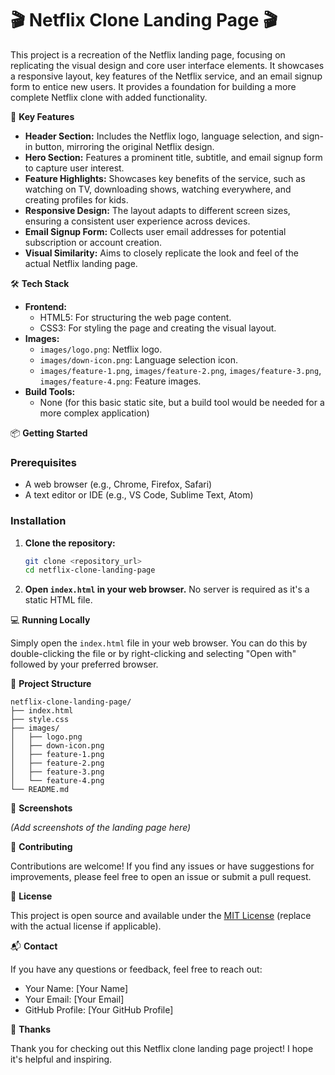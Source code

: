 # 🎬 Netflix Clone Landing Page 🎬

This project is a recreation of the Netflix landing page, focusing on replicating the visual design and core user interface elements. It showcases a responsive layout, key features of the Netflix service, and an email signup form to entice new users. It provides a foundation for building a more complete Netflix clone with added functionality.

🚀 **Key Features**

*   **Header Section:** Includes the Netflix logo, language selection, and sign-in button, mirroring the original Netflix design.
*   **Hero Section:** Features a prominent title, subtitle, and email signup form to capture user interest.
*   **Feature Highlights:** Showcases key benefits of the service, such as watching on TV, downloading shows, watching everywhere, and creating profiles for kids.
*   **Responsive Design:** The layout adapts to different screen sizes, ensuring a consistent user experience across devices.
*   **Email Signup Form:** Collects user email addresses for potential subscription or account creation.
*   **Visual Similarity:** Aims to closely replicate the look and feel of the actual Netflix landing page.

🛠️ **Tech Stack**

*   **Frontend:**
    *   HTML5: For structuring the web page content.
    *   CSS3: For styling the page and creating the visual layout.
*   **Images:**
    *   `images/logo.png`: Netflix logo.
    *   `images/down-icon.png`: Language selection icon.
    *   `images/feature-1.png`, `images/feature-2.png`, `images/feature-3.png`, `images/feature-4.png`: Feature images.
*   **Build Tools:**
    *   None (for this basic static site, but a build tool would be needed for a more complex application)

📦 **Getting Started**

### Prerequisites

*   A web browser (e.g., Chrome, Firefox, Safari)
*   A text editor or IDE (e.g., VS Code, Sublime Text, Atom)

### Installation

1.  **Clone the repository:**

    ```bash
    git clone <repository_url>
    cd netflix-clone-landing-page
    ```

2.  **Open `index.html` in your web browser.** No server is required as it's a static HTML file.

💻 **Running Locally**

Simply open the `index.html` file in your web browser. You can do this by double-clicking the file or by right-clicking and selecting "Open with" followed by your preferred browser.

📂 **Project Structure**

```
netflix-clone-landing-page/
├── index.html
├── style.css
├── images/
│   ├── logo.png
│   ├── down-icon.png
│   ├── feature-1.png
│   ├── feature-2.png
│   ├── feature-3.png
│   └── feature-4.png
└── README.md
```

📸 **Screenshots**

*(Add screenshots of the landing page here)*

🤝 **Contributing**

Contributions are welcome! If you find any issues or have suggestions for improvements, please feel free to open an issue or submit a pull request.

📝 **License**

This project is open source and available under the [MIT License](LICENSE) (replace with the actual license if applicable).

📬 **Contact**

If you have any questions or feedback, feel free to reach out:

*   Your Name: [Your Name]
*   Your Email: [Your Email]
*   GitHub Profile: [Your GitHub Profile]

💖 **Thanks**

Thank you for checking out this Netflix clone landing page project! I hope it's helpful and inspiring.
